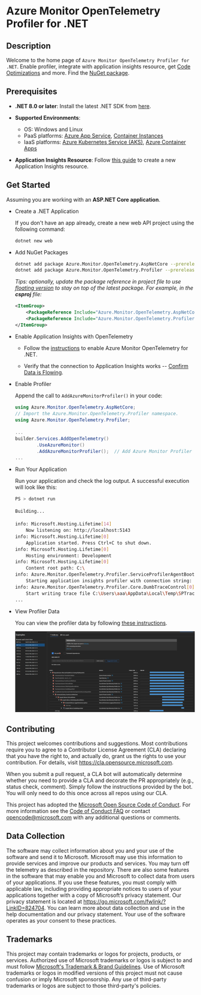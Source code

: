 # Azure Monitor OpenTelemetry Profiler for .NET

## Description

Welcome to the home page of `Azure Monitor OpenTelemetry Profiler for .NET`. Enable profiler, integrate with application insights resource, get [Code Optimizations](https://learn.microsoft.com/azure/azure-monitor/insights/code-optimizations-profiler-overview#code-optimizations) and more. Find the [NuGet package](https://www.nuget.org/packages/Azure.Monitor.OpenTelemetry.Profiler).

## Prerequisites

- **.NET 8.0 or later**: Install the latest .NET SDK from [here](https://dotnet.microsoft.com/download/dotnet).
- **Supported Environments**:
  - OS: Windows and Linux
  - PaaS platforms: [Azure App Service](https://learn.microsoft.com/azure/app-service), [Container Instances](https://learn.microsoft.com/azure/container-instances)
  - IaaS platforms: [Azure Kubernetes Service (AKS)](https://azure.microsoft.com/products/kubernetes-service), [Azure Container Apps](https://learn.microsoft.com/azure/container-apps/overview)

- **Application Insights Resource**: Follow [this guide](https://learn.microsoft.com/azure/azure-monitor/app/create-workspace-resource#create-a-workspace-based-resource) to create a new Application Insights resource.

## Get Started

Assuming you are working with an **ASP.NET Core application**.

- Create a .NET Application

    If you don't have an app already, create a new web API project using the following command:

    ```sh
    dotnet new web
    ```

- Add NuGet Packages

    ```sh
    dotnet add package Azure.Monitor.OpenTelemetry.AspNetCore --prerelease
    dotnet add package Azure.Monitor.OpenTelemetry.Profiler --prerelease
    ```

    _Tips: optionally, update the package reference in project file to use [floating version](https://learn.microsoft.com/nuget/concepts/dependency-resolution#floating-versions) to stay on top of the latest package. For example, in the **csproj** file:_

    ```xml
    <ItemGroup>
        <PackageReference Include="Azure.Monitor.OpenTelemetry.AspNetCore" Version="[1.*-*, 2.0.0)" />
        <PackageReference Include="Azure.Monitor.OpenTelemetry.Profiler" Version="[1.*-*, 2.0.0)" />
    </ItemGroup>
    ```

- Enable Application Insights with OpenTelemetry

  - Follow the [instructions](https://learn.microsoft.com/azure/azure-monitor/app/opentelemetry-enable?tabs=aspnetcore#enable-opentelemetry-with-application-insights) to enable Azure Monitor OpenTelemetry for .NET.

  - Verify that the connection to Application Insights works -- [Confirm Data is Flowing](https://learn.microsoft.com/azure/azure-monitor/app/opentelemetry-enable?tabs=aspnetcore#confirm-data-is-flowing).

- Enable Profiler

    Append the call to `AddAzureMonitorProfiler()` in your code:

    ```csharp
    using Azure.Monitor.OpenTelemetry.AspNetCore;
    // Import the Azure.Monitor.OpenTelemetry.Profiler namespace.
    using Azure.Monitor.OpenTelemetry.Profiler;

    ...
    builder.Services.AddOpenTelemetry()
            .UseAzureMonitor()
            .AddAzureMonitorProfiler();  // Add Azure Monitor Profiler
    ...
    ```

- Run Your Application

    Run your application and check the log output. A successful execution will look like this:

    ```sh
    PS > dotnet run

    Building...

    info: Microsoft.Hosting.Lifetime[14]
        Now listening on: http://localhost:5143
    info: Microsoft.Hosting.Lifetime[0]
        Application started. Press Ctrl+C to shut down.
    info: Microsoft.Hosting.Lifetime[0]
        Hosting environment: Development
    info: Microsoft.Hosting.Lifetime[0]
        Content root path: C:\
    info: Azure.Monitor.OpenTelemetry.Profiler.ServiceProfilerAgentBootstrap[0]
        Starting application insights profiler with connection string: InstrumentationKey=5d…
    info: Azure.Monitor.OpenTelemetry.Profiler.Core.DumbTraceControl[0]
        Start writing trace file C:\Users\aaa\AppData\Local\Temp\SPTraces\...
    ...
    ```

- View Profiler Data

    You can view the profiler data by following [these instructions](https://learn.microsoft.com/azure/azure-monitor/profiler/profiler-data).

    ![sample trace](./images/sample-trace.png)

## Contributing

This project welcomes contributions and suggestions.  Most contributions require you to agree to a Contributor License Agreement (CLA) declaring that you have the right to, and actually do, grant us
the rights to use your contribution. For details, visit https://cla.opensource.microsoft.com.

When you submit a pull request, a CLA bot will automatically determine whether you need to provide a CLA and decorate the PR appropriately (e.g., status check, comment). Simply follow the instructions
provided by the bot. You will only need to do this once across all repos using our CLA.

This project has adopted the [Microsoft Open Source Code of Conduct](https://opensource.microsoft.com/codeofconduct/). For more information see the [Code of Conduct FAQ](https://opensource.microsoft.com/codeofconduct/faq/) or contact [opencode@microsoft.com](mailto:opencode@microsoft.com) with any additional questions or comments.

## Data Collection

The software may collect information about you and your use of the software and send it to Microsoft. Microsoft may use this information to provide services and improve our products and services. You may turn off the telemetry as described in the repository. There are also some features in the software that may enable you and Microsoft to collect data from users of your applications. If you use these features, you must comply with applicable law, including providing appropriate notices to users of your applications together with a copy of Microsoft’s privacy statement. Our privacy statement is located at <https://go.microsoft.com/fwlink/?LinkID=824704>. You can learn more about data collection and use in the help documentation and our privacy statement. Your use of the software operates as your consent to these practices.

## Trademarks

This project may contain trademarks or logos for projects, products, or services. Authorized use of Microsoft trademarks or logos is subject to and must follow [Microsoft's Trademark & Brand Guidelines](https://www.microsoft.com/en-us/legal/intellectualproperty/trademarks/usage/general).
Use of Microsoft trademarks or logos in modified versions of this project must not cause confusion or imply Microsoft sponsorship.
Any use of third-party trademarks or logos are subject to those third-party's policies.
